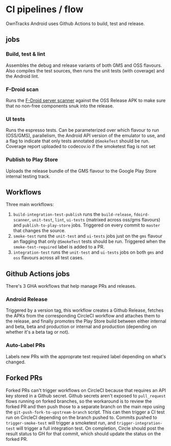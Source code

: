# CI pipelines / flow

OwnTracks Android uses Github Actions to build, test and release.

## jobs

### Build, test & lint

Assembles the debug and release variants of both GMS and OSS flavours. Also compiles the test sources, then runs the unit tests (with coverage) and the Android lint.

### F-Droid scan

Runs the [F-Droid server scanner](https://gitlab.com/fdroid/fdroidserver) against the OSS Release APK to make sure that no non-free components snuk into the release.

### UI tests

Runs the espresso tests. Can be parameterized over which flavour to run (OSS/GMS), parallelism, the Android API version of the emulator to use, and a flag to indicate that only tests annotated `@SmokeTest` should be run. Coverage report uploaded to codecov.io if the smoketest flag is not set

### Publish to Play Store

Uploads the release bundle of the GMS flavour to the Google Play Store internal testing track.

## Workflows

Three main workflows:

1. `build-integration-test-publish` runs the `build-release`, `fdoird-scanner`, `unit-test`, `lint`, `ui-tests` (matrixed across oss/gms flavours) and `publish-to-play-store` jobs. Triggered on every commit to `master` that changes the source.
2. `smoke-test` runs the `unit-test` and `ui-tests` jobs just on the `gms` flavour an flagging that only `@SmokeTest` tests should be run. Triggered when the `smoke-test-required` label is added to a PR.
3. `integration-test` runs the `unit-test` and `ui-tests` jobs on both `gms` and `oss` flavours across all test cases.

## Github Actions jobs

There's 3 GHA workflows that help manage PRs and releases.

### Android Release

Triggered by a version tag, this workflow creates a Github Release, fetches the APKs from the corresponding CircleCI workflow and attaches them to the release, and finally promotes the Play Store build between either internal and beta, beta and production or internal and production (depending on whether it's a beta tag or not).

### Auto-Label PRs

Labels new PRs with the approprate test required label depending on what's changed.

## Forked PRs

Forked PRs can't trigger workflows on CircleCI because that requires an API key stored in a Github secret. Github secrets aren't exposed to `pull_request` flows running on forked branches, so the workaround is to review the forked PR and then push those to a separate branch on the main repo using the `git-push-fork-to-upstream-branch` script. This can then trigger a CI test run on CircleCI depending on the branch pushed to. Commits pushed to `trigger-smoke-test` will trigger a smoketest run, and `trigger-integration-test` will trigger a full integration test. On completion, Circle should post the result status to GH for that commit, which should update the status on the forked PR.
